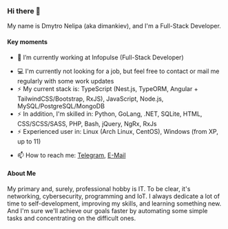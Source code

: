 ### Hi there 👋

My name is Dmytro Nelipa (aka dimankiev), and I'm a Full-Stack Developer.

#### Key moments
- 🔭 I’m currently working at Infopulse (Full-Stack Developer)
<!-- 🌱 I’m currently learning ... -->
- 💻 I'm currently not looking for a job, but feel free to contact or mail me regularly with some work updates
- ⚡ My current stack is: TypeScript (Nest.js, TypeORM, Angular + TailwindCSS/Bootstrap, RxJS), JavaScript, Node.js, MySQL/PostgreSQL/MongoDB
- ⚡ In addition, I'm skilled in: Python, GoLang, .NET, SQLite, HTML, CSS/SCSS/SASS, PHP, Bash, jQuery, NgRx, RxJs
- ⚡ Experienced user in: Linux (Arch Linux, CentOS), Windows (from XP, up to 11)
<!-- 👯 I’m looking to collaborate on ... -->
<!-- 🤔 I’m looking for help with ... -->
<!-- 💬 Ask me about ... -->
- 📫 How to reach me: [Telegram](https://t.me/dimankiev), [E-Mail](mailto:dimankiev@gmail.com)
<!-- 😄 Pronouns: ... -->

#### About Me
My primary and, surely, professional hobby is IT. To be clear, it's networking, cybersecurity, programming and IoT.
I always dedicate a lot of time to self-development, improving my skills, and learning something new.
And I'm sure we'll achieve our goals faster by automating some simple tasks and concentrating on the difficult ones.
